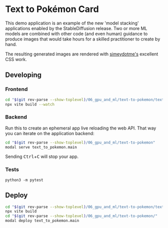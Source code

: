 # Text to Pokémon Card

This demo application is an example of the new 'model stacking' applications enabled by
the StableDiffusion release. Two or more ML models are combined with other code (and even human)
guidance to produce images that would take hours for a skilled practitioner to create by hand.

The resulting generated images are rendered with [simeydotme's](https://github.com/simeydotme/pokemon-cards-css)
excellent CSS work.

## Developing

### Frontend

```bash
cd "$(git rev-parse --show-toplevel)/06_gpu_and_ml/text-to-pokemon/text_to_pokemon/frontend"
npx vite build --watch
```

### Backend

Run this to create an ephemeral app live reloading the web API. That way you can iterate on the application backend:

```bash
cd "$(git rev-parse --show-toplevel)/06_gpu_and_ml/text-to-pokemon"
modal serve text_to_pokemon.main
```

Sending <kbd>Ctrl</kbd>+<kbd>C</kbd> will stop your app.

### Tests

```
python3 -m pytest
```

## Deploy

```bash
cd "$(git rev-parse --show-toplevel)/06_gpu_and_ml/text-to-pokemon/text_to_pokemon/frontend"
npx vite build
cd "$(git rev-parse --show-toplevel)/06_gpu_and_ml/text-to-pokemon/"
modal deploy text_to_pokemon.main
```
